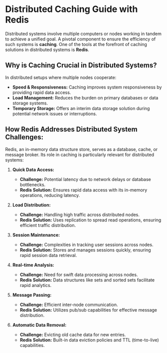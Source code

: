 # Distributed Caching Guide with Redis

Distributed systems involve multiple computers or nodes working in tandem to achieve a unified goal. A pivotal component to ensure the efficiency of such systems is **caching**. One of the tools at the forefront of caching solutions in distributed systems is **Redis**.

## Why is Caching Crucial in Distributed Systems?

In distributed setups where multiple nodes cooperate:
- **Speed & Responsiveness:** Caching improves system responsiveness by providing rapid data access.
- **Load Management:** Reduces the burden on primary databases or data storage systems.
- **Temporary Storage:** Offers an interim data storage solution during potential network issues or interruptions.

## How Redis Addresses Distributed System Challenges:

Redis, an in-memory data structure store, serves as a database, cache, or message broker. Its role in caching is particularly relevant for distributed systems:

1. **Quick Data Access:**  
   - **Challenge:** Potential latency due to network delays or database bottlenecks.
   - **Redis Solution:** Ensures rapid data access with its in-memory operations, reducing latency.

2. **Load Distribution:**  
   - **Challenge:** Handling high traffic across distributed nodes.
   - **Redis Solution:** Uses replication to spread read operations, ensuring efficient traffic distribution.

3. **Session Maintenance:**  
   - **Challenge:** Complexities in tracking user sessions across nodes.
   - **Redis Solution:** Stores and manages sessions quickly, ensuring rapid session data retrieval.

4. **Real-time Analysis:**  
   - **Challenge:** Need for swift data processing across nodes.
   - **Redis Solution:** Data structures like sets and sorted sets facilitate rapid analytics.

5. **Message Passing:**  
   - **Challenge:** Efficient inter-node communication.
   - **Redis Solution:** Utilizes pub/sub capabilities for effective message distribution.

6. **Automatic Data Removal:**  
   - **Challenge:** Evicting old cache data for new entries.
   - **Redis Solution:** Built-in data eviction policies and TTL (time-to-live) capabilities.
